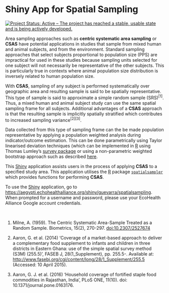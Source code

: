 
<!-- README.md is generated from README.Rmd. Please edit that file -->

# Shiny App for Spatial Sampling

<!-- badges: start -->

[![Project Status: Active – The project has reached a stable, usable
state and is being actively
developed.](https://www.repostatus.org/badges/latest/active.svg)](https://www.repostatus.org/#active)
<!-- badges: end -->

Area sampling approaches such as **centric systematic area sampling** or
**CSAS** have potential applications in studies that sample from mixed
human and animal subjects, and from the environment. Standard sampling
approaches that select subjects proportional to population size (PPS)
are impractical for used in these studies because sampling units
selected for one subject will not necessarily be representative of the
other subjects. This is particularly true in contexts where animal
population size distribution is inversely related to human population
size.

With **CSAS**, sampling of any subject is performed systematically over
geographic area and resulting sample is said to be spatially
representative. This type of sample is said to approximate a simple
random sample (SRS)<sup>\[1\]</sup>. Thus, a mixed human and animal
subject study can use the same spatial sampling frame for all subjects.
Additional advantages of a **CSAS** approach is that the resulting
sample is implicitly spatially stratified which contributes to increased
sampling variance<sup>\[2\]\[3\]</sup>.

Data collected from this type of sampling frame can the be made
population representative by applying a population weighted analysis
during indicator/outcome estimation. This can be done parametrically
using Taylor linearised deviation techniques (which can be implemented
in [R](https://cran.r-project.org) using Thomas Lumley’s [survey
package](https://cran.r-project.org/web/packages/survey/survey.pdf) or
using a non-parametric weighted bootstrap approach such as described
[here](https://github.com/rapidsurvys/bbw).

This [Shiny](https://cran.r-project.org/web/packages/survey/survey.pdf)
application assists users in the process of applying **CSAS** to a
specified study area. This application utilises the
[R](https://cran.r-project.org) package
[`spatialsampler`](https://github.com/spatialworks/spatialsampler) which
provides functions for performing **CSAS**.

To use the
[Shiny](https://cran.r-project.org/web/packages/survey/survey.pdf)
application, go to
<https://aegypti.echohealthalliance.org/shiny/guevarra/spatialsampling>.
When prompted for a username and password, please use your EcoHealth
Alliance Google account credentials.

<br/>

1.  Milne, A. (1959). The Centric Systematic Area-Sample Treated as a
    Random Sample. Biometrics, 15(2), 270-297. <doi:10.2307/2527674>

2.  Aaron, G. et al. (2014) ‘Coverage of a market-based approach to
    deliver a complementary food supplement to infants and children in
    three districts in Eastern Ghana: use of the simple spatial survey
    method (S3M) (255.5)’, FASEB J, 28(1\_Supplement), pp. 255.5-.
    Available at:
    <http://www.fasebj.org/cgi/content/long/28/1_Supplement/255.5>
    (Accessed: 10 April 2015).

3.  Aaron, G. J. et al. (2016) ‘Household coverage of fortified staple
    food commodities in Rajasthan, India’, PLoS ONE, 11(10). doi:
    10.1371/journal.pone.0163176.
